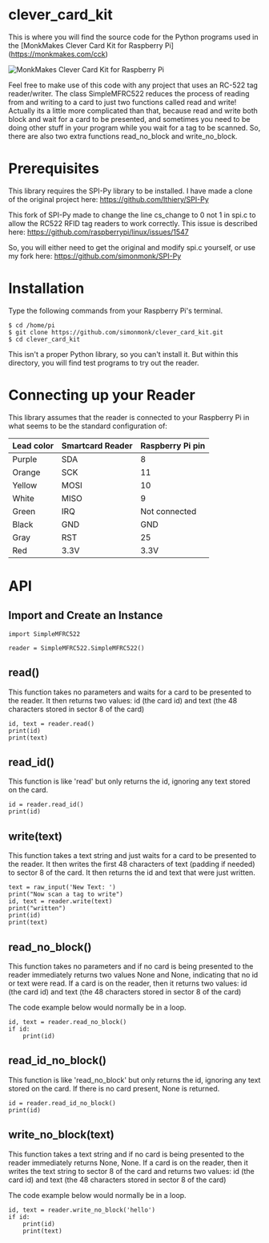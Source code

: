 # clever_card_kit
This is where you will find the source code for the Python programs used in the [MonkMakes Clever Card Kit for Raspberry Pi] (https://monkmakes.com/cck)

![MonkMakes Clever Card Kit for Raspberry Pi](https://www.monkmakes.com/wp-content/uploads/2017/04/kit-copy.jpg)

Feel free to make use of this code with any project that uses an RC-522 tag reader/writer. The class SimpleMFRC522 reduces the process of reading from and writing to a card to just two functions called read and write! Actually its a little more complicated than that, because read and write both block and wait for a card to be presented, and sometimes you need to be doing other stuff in your program while you wait for a tag to be scanned. So, there are also two extra functions read_no_block and write_no_block.

# Prerequisites

This library requires the SPI-Py library to be installed. I have made a clone of the original project here: https://github.com/lthiery/SPI-Py

This fork of SPI-Py made to change the line cs_change to 0 not 1 in spi.c to allow the RC522 RFID tag readers to work correctly. This issue is described here: https://github.com/raspberrypi/linux/issues/1547

So, you will either need to get the original and modify spi.c yourself, or use my fork here: https://github.com/simonmonk/SPI-Py

# Installation
Type the following commands from your Raspberry Pi's terminal.

```
$ cd /home/pi
$ git clone https://github.com/simonmonk/clever_card_kit.git
$ cd clever_card_kit
```

This isn't a proper Python library, so you can't install it. But within this directory, you will find test programs to try out the reader.


# Connecting up your Reader

This library assumes that the reader is connected to your Raspberry Pi in what seems to be the standard configuration of:

|Lead color|Smartcard Reader|Raspberry Pi pin|
|----------|----------------|----------------|
|Purple|SDA|8|
|Orange|SCK|11|
|Yellow|MOSI|10|
|White|MISO|9|
|Green|IRQ|Not connected|
|Black|GND|GND|
|Gray|RST|25|
|Red|3.3V|3.3V|


# API

## Import and Create an Instance

```
import SimpleMFRC522

reader = SimpleMFRC522.SimpleMFRC522()
```

## read()

This function takes no parameters and waits for a card to be presented to the reader. It then returns two values: id (the card id) and text (the 48 characters stored in sector 8 of the card)

```
id, text = reader.read()
print(id)
print(text)
```


## read_id()

This function is like 'read' but only returns the id, ignoring any text stored on the card.

```
id = reader.read_id()
print(id)
```


## write(text)

This function takes a text string and just waits for a card to be presented to the reader. It then writes the first 48 characters of text (padding if needed) to sector 8 of the card. It then returns the id and text that were just written.


```
text = raw_input('New Text: ')
print("Now scan a tag to write")
id, text = reader.write(text) 
print("written")
print(id)
print(text)
```


## read_no_block()

This function takes no parameters and if no card is being presented to the reader immediately returns two values None and None, indicating that no id or text were read. If a card is on the reader, then it returns two values: id (the card id) and text (the 48 characters stored in sector 8 of the card)

The code example below would normally be in a loop.

```
id, text = reader.read_no_block()
if id:
    print(id)
```




## read_id_no_block()

This function is like 'read_no_block' but only returns the id, ignoring any text stored on the card. If there is no card present, None is returned.

```
id = reader.read_id_no_block()
print(id)
```


## write_no_block(text)

This function takes a text string and if no card is being presented to the reader immediately returns None, None. If a card is on the reader, then it writes the text string to sector 8 of the card and returns two values: id (the card id) and text (the 48 characters stored in sector 8 of the card)

The code example below would normally be in a loop.

```
id, text = reader.write_no_block('hello')
if id:
    print(id)
    print(text)
```

